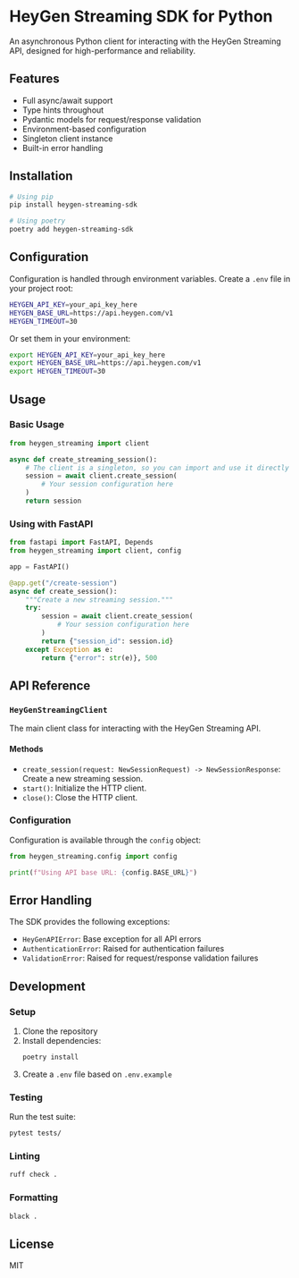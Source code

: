 # HeyGen Streaming SDK for Python

An asynchronous Python client for interacting with the HeyGen Streaming API, designed for high-performance and reliability.

## Features

- Full async/await support
- Type hints throughout
- Pydantic models for request/response validation
- Environment-based configuration
- Singleton client instance
- Built-in error handling

## Installation

```bash
# Using pip
pip install heygen-streaming-sdk

# Using poetry
poetry add heygen-streaming-sdk
```

## Configuration

Configuration is handled through environment variables. Create a `.env` file in your project root:

```bash
HEYGEN_API_KEY=your_api_key_here
HEYGEN_BASE_URL=https://api.heygen.com/v1
HEYGEN_TIMEOUT=30
```

Or set them in your environment:

```bash
export HEYGEN_API_KEY=your_api_key_here
export HEYGEN_BASE_URL=https://api.heygen.com/v1
export HEYGEN_TIMEOUT=30
```

## Usage

### Basic Usage

```python
from heygen_streaming import client

async def create_streaming_session():
    # The client is a singleton, so you can import and use it directly
    session = await client.create_session(
        # Your session configuration here
    )
    return session
```

### Using with FastAPI

```python
from fastapi import FastAPI, Depends
from heygen_streaming import client, config

app = FastAPI()

@app.get("/create-session")
async def create_session():
    """Create a new streaming session."""
    try:
        session = await client.create_session(
            # Your session configuration here
        )
        return {"session_id": session.id}
    except Exception as e:
        return {"error": str(e)}, 500
```

## API Reference

### `HeyGenStreamingClient`

The main client class for interacting with the HeyGen Streaming API.

#### Methods

- `create_session(request: NewSessionRequest) -> NewSessionResponse`: Create a new streaming session.
- `start()`: Initialize the HTTP client.
- `close()`: Close the HTTP client.

### Configuration

Configuration is available through the `config` object:

```python
from heygen_streaming.config import config

print(f"Using API base URL: {config.BASE_URL}")
```

## Error Handling

The SDK provides the following exceptions:

- `HeyGenAPIError`: Base exception for all API errors
- `AuthenticationError`: Raised for authentication failures
- `ValidationError`: Raised for request/response validation failures

## Development

### Setup

1. Clone the repository
2. Install dependencies:
   ```bash
   poetry install
   ```
3. Create a `.env` file based on `.env.example`

### Testing

Run the test suite:

```bash
pytest tests/
```

### Linting

```bash
ruff check .
```

### Formatting

```bash
black .
```

## License

MIT
